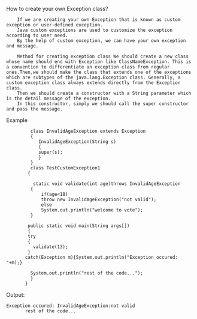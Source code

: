 How to create your own Exception class?


        If we are creating your own Exception that is known as custom exception or user-defined exception.
        Java custom exceptions are used to customize the exception according to user need. 
        By the help of custom exception, we can have your own exception and message.

        Method for creating exception class We should create a new class whose name should end with Exception like ClassNameException. This is a convention to differentiate an exception class from regular ones.Then,we should make the class that extends one of the exceptions which are subtypes of the java.lang.Exception class. Generally, a custom exception class always extends directly from the Exception class.
        Then we should create a constructor with a String parameter which is the detail message of the exception. 
        In this constructor, simply we should call the super constructor and pass the message.


Example

             class InvalidAgeException extends Exception
             {  
                InvalidAgeException(String s)
                {  
                super(s);  
                }  
             }  
             class TestCustomException1
            {  

              static void validate(int age)throws InvalidAgeException
             {  
                 if(age<18)  
                 throw new InvalidAgeException("not valid");  
                 else  
                 System.out.println("welcome to vote");  
             }  

            public static void main(String args[])
            {  
            try
            {  
              validate(13);  
            } 
           catch(Exception m){System.out.println("Exception occured: "+m);}  

             System.out.println("rest of the code...");  
             }  
           }

Output:

    Exception occured: InvalidAgeException:not valid
           rest of the code...
